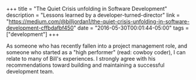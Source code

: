 +++
title = "The Quiet Crisis unfolding in Software Development"
description = "Lessons learned by a developer-turned-director"
link = "https://medium.com/@billjordan1/the-quiet-crisis-unfolding-in-software-development-cffbdafbf450"
date = "2016-05-30T00:01:44-05:00"
tags = ["development"]
+++

As someone who has recently fallen into a project management role, and someone who started as a "high performer" (read: cowboy coder), I can relate to many of Bill's experiences. I strongly agree with his recommendations toward building and maintaining a successful development team.
